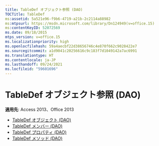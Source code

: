 ```yaml
---
title: TableDef オブジェクト参照 (DAO)
TOCTitle: TableDef
ms:assetid: 5a521e96-f9b6-4719-a21b-2c2114a88982
ms:mtpsurl: https://msdn.microsoft.com/library/Dn124949(v=office.15)
ms:contentKeyID: 52072569
ms.date: 09/18/2015
mtps_version: v=office.15
ms.localizationpriority: high
ms.openlocfilehash: 59a4aecbf22d38656746c4e870f662c9028422e7
ms.sourcegitcommit: a1d9041c20256616c9c183f7d1049142a7ac6991
ms.translationtype: HT
ms.contentlocale: ja-JP
ms.lasthandoff: 09/24/2021
ms.locfileid: "59601696"
---
```

# <a name="tabledef-object-reference-dao"></a>TableDef オブジェクト参照 (DAO)

**適用先**: Access 2013、Office 2013

- [TableDef オブジェクト (DAO)](tabledef-object-dao.md)
- [TableDef メンバー (DAO)](tabledef-members-dao.md)
- [TableDef プロパティ (DAO)](tabledef-properties-dao.md)
- [TableDef メソッド (DAO)](tabledef-methods-dao.md)


